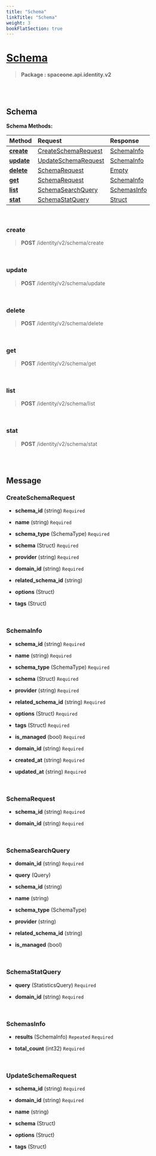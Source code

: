 ```yaml
---
title: "Schema"
linkTitle: "Schema"
weight: 3
bookFlatSection: true
---
```

# [Schema](#Schema)



>  **Package : spaceone.api.identity.v2**

<br>
<br>

## Schema





**Schema Methods:**


| Method | Request | Response |
| :----- | :-------- | :-------- |
| [**create**](./Schema#create) | [CreateSchemaRequest](Schema#createschemarequest) | [SchemaInfo](Schema#schemainfo) |
| [**update**](./Schema#update) | [UpdateSchemaRequest](Schema#updateschemarequest) | [SchemaInfo](Schema#schemainfo) |
| [**delete**](./Schema#delete) | [SchemaRequest](Schema#schemarequest) | [Empty](Schema#empty) |
| [**get**](./Schema#get) | [SchemaRequest](Schema#schemarequest) | [SchemaInfo](Schema#schemainfo) |
| [**list**](./Schema#list) | [SchemaSearchQuery](Schema#schemasearchquery) | [SchemasInfo](Schema#schemasinfo) |
| [**stat**](./Schema#stat) | [SchemaStatQuery](Schema#schemastatquery) | [Struct](Schema#struct) |



    
<br>

### create





> **POST** /identity/v2/schema/create
>






    
<br>

### update





> **POST** /identity/v2/schema/update
>






    
<br>

### delete





> **POST** /identity/v2/schema/delete
>






    
<br>

### get





> **POST** /identity/v2/schema/get
>






    
<br>

### list





> **POST** /identity/v2/schema/list
>






    
<br>

### stat





> **POST** /identity/v2/schema/stat
>






    


<br>
<br>

## Message



### CreateSchemaRequest
* **schema_id** (string)   `Required` 

    
* **name** (string)   `Required` 

    
* **schema_type** (SchemaType)   `Required` 

    
* **schema** (Struct)   `Required` 

    
* **provider** (string)   `Required` 

    
* **domain_id** (string)   `Required` 

    
* **related_schema_id** (string)  

    
* **options** (Struct)  

    
* **tags** (Struct)  

    <br>

### SchemaInfo
* **schema_id** (string)   `Required` 

    
* **name** (string)   `Required` 

    
* **schema_type** (SchemaType)   `Required` 

    
* **schema** (Struct)   `Required` 

    
* **provider** (string)   `Required` 

    
* **related_schema_id** (string)   `Required` 

    
* **options** (Struct)   `Required` 

    
* **tags** (Struct)   `Required` 

    
* **is_managed** (bool)   `Required` 

    
* **domain_id** (string)   `Required` 

    
* **created_at** (string)   `Required` 

    
* **updated_at** (string)   `Required` 

    <br>

### SchemaRequest
* **schema_id** (string)   `Required` 

    
* **domain_id** (string)   `Required` 

    <br>

### SchemaSearchQuery
* **domain_id** (string)   `Required` 

    
* **query** (Query)  

    
* **schema_id** (string)  

    
* **name** (string)  

    
* **schema_type** (SchemaType)  

    
* **provider** (string)  

    
* **related_schema_id** (string)  

    
* **is_managed** (bool)  

    <br>

### SchemaStatQuery
* **query** (StatisticsQuery)   `Required` 

    
* **domain_id** (string)   `Required` 

    <br>

### SchemasInfo
* **results** (SchemaInfo)  `Repeated`    `Required` 

    
* **total_count** (int32)   `Required` 

    <br>

### UpdateSchemaRequest
* **schema_id** (string)   `Required` 

    
* **domain_id** (string)   `Required` 

    
* **name** (string)  

    
* **schema** (Struct)  

    
* **options** (Struct)  

    
* **tags** (Struct)  

    <br>
